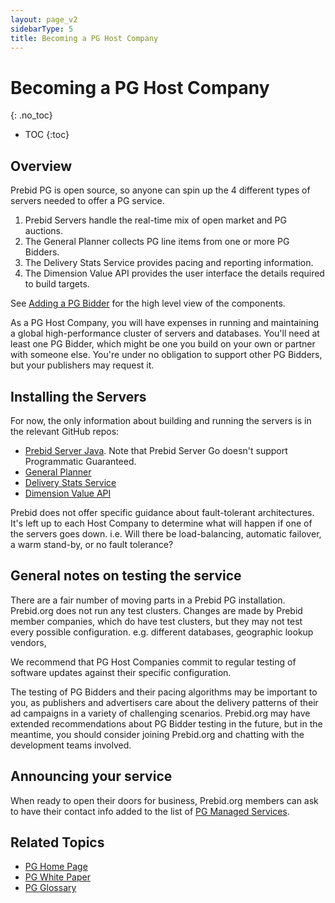 ```yaml
---
layout: page_v2
sidebarType: 5
title: Becoming a PG Host Company
---
```


# Becoming a PG Host Company
{: .no_toc}

* TOC
{:toc}

## Overview

Prebid PG is open source, so anyone can spin up the 4 different types of servers 
needed to offer a PG service.

1. Prebid Servers handle the real-time mix of open market and PG auctions.
1. The General Planner collects PG line items from one or more PG Bidders.
1. The Delivery Stats Service provides pacing and reporting information.
1. The Dimension Value API provides the user interface the details required to build targets.

See [Adding a PG Bidder](/prebid-server/features/pg/pbs-pg-bidder.html) for the
high level view of the components.

As a PG Host Company, you will have expenses in running and maintaining a global high-performance cluster of servers and databases. You'll need at least one PG Bidder, 
which might be one you build on your own or partner with someone else. You're under
no obligation to support other PG Bidders, but your publishers may request it.

## Installing the Servers

For now, the only information about building and running the servers is in
the relevant GitHub repos:

- [Prebid Server Java](https://github.com/prebid/prebid-server-java). Note that Prebid Server Go doesn't support Programmatic Guaranteed.
- [General Planner](https://github.rp-core.com/ContainerTag/pg-general-planner)
- [Delivery Stats Service](https://github.rp-core.com/ContainerTag/pg-del-stats-svc)
- [Dimension Value API](https://github.rp-core.com/ContainerTag/pg-dim-val-api)

Prebid does not offer specific guidance about fault-tolerant architectures.
It's left up to each Host Company to determine what will happen if one of the servers goes down. i.e. Will there be load-balancing, automatic failover, a warm stand-by, or no fault tolerance?

## General notes on testing the service

There are a fair number of moving parts in a Prebid PG installation. Prebid.org
does not run any test clusters. Changes are made by Prebid member companies, which do
have test clusters, but they may not test every possible configuration. e.g. different databases, geographic lookup vendors, 

We recommend that PG Host Companies commit to regular testing of software updates
against their specific configuration.

The testing of PG Bidders and their pacing algorithms may be important to you,
as publishers and advertisers care about the delivery patterns of their ad campaigns
in a variety of challenging scenarios. Prebid.org may have extended recommendations
about PG Bidder testing in the future, but in the meantime, you should consider
joining Prebid.org and chatting with the development teams involved.

## Announcing your service

When ready to open their doors for business, Prebid.org members can ask to
have their contact info added to the list of [PG Managed Services](/prebid-server/features/pg/pbs-pg-idx.html#list-of-pg-managed-services).

## Related Topics

- [PG Home Page](/prebid-server/features/pg/pbs-pg-idx.html)
- [PG White Paper](https://files.prebid.org/pg/Prebid_Programmatic_Guaranteed_White_Paper.pdf)
- [PG Glossary](/prebid-server/features/pg/pbs-pg-glossary.html)
